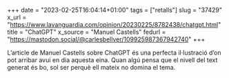 +++
date = "2023-02-25T16:04:14+01:00"
tags = ["retalls"]
slug = "37429"
x_url = "https://www.lavanguardia.com/opinion/20230225/8782438/chatgpt.html"
title = "ChatGPT"
x_source = "Manuel Castells"
fedurl = "https://mastodon.social/@carlesbellver/109925987367942740"
+++

L’article de Manuel Castells sobre ChatGPT és una perfecta il·lustració d’on pot arribar avui en dia aquesta eina. Quan algú pensa que el nivell del text generat és bo, sol ser perquè ell mateix no domina el tema.
